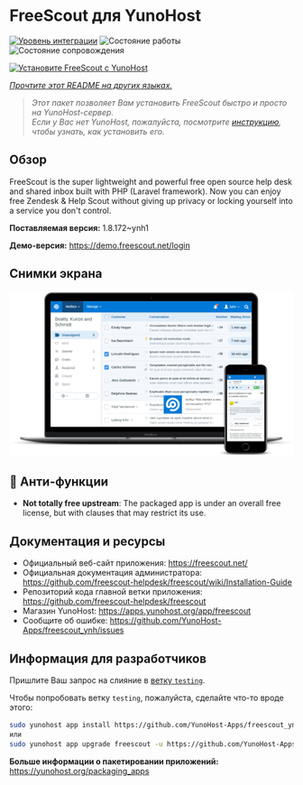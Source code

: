 <!--
Важно: этот README был автоматически сгенерирован <https://github.com/YunoHost/apps/tree/master/tools/readme_generator>
Он НЕ ДОЛЖЕН редактироваться вручную.
-->

# FreeScout для YunoHost

[![Уровень интеграции](https://apps.yunohost.org/badge/integration/freescout)](https://ci-apps.yunohost.org/ci/apps/freescout/)
![Состояние работы](https://apps.yunohost.org/badge/state/freescout)
![Состояние сопровождения](https://apps.yunohost.org/badge/maintained/freescout)

[![Установите FreeScout с YunoHost](https://install-app.yunohost.org/install-with-yunohost.svg)](https://install-app.yunohost.org/?app=freescout)

*[Прочтите этот README на других языках.](./ALL_README.md)*

> *Этот пакет позволяет Вам установить FreeScout быстро и просто на YunoHost-сервер.*  
> *Если у Вас нет YunoHost, пожалуйста, посмотрите [инструкцию](https://yunohost.org/install), чтобы узнать, как установить его.*

## Обзор

FreeScout is the super lightweight and powerful free open source help desk and shared inbox built with PHP (Laravel framework). Now you can enjoy free Zendesk & Help Scout without giving up privacy or locking yourself into a service you don't control.

**Поставляемая версия:** 1.8.172~ynh1

**Демо-версия:** <https://demo.freescout.net/login>

## Снимки экрана

![Снимок экрана FreeScout](./doc/screenshots/screenshot.png)

## :red_circle: Анти-функции

- **Not totally free upstream**: The packaged app is under an overall free license, but with clauses that may restrict its use.

## Документация и ресурсы

- Официальный веб-сайт приложения: <https://freescout.net/>
- Официальная документация администратора: <https://github.com/freescout-helpdesk/freescout/wiki/Installation-Guide>
- Репозиторий кода главной ветки приложения: <https://github.com/freescout-helpdesk/freescout>
- Магазин YunoHost: <https://apps.yunohost.org/app/freescout>
- Сообщите об ошибке: <https://github.com/YunoHost-Apps/freescout_ynh/issues>

## Информация для разработчиков

Пришлите Ваш запрос на слияние в [ветку `testing`](https://github.com/YunoHost-Apps/freescout_ynh/tree/testing).

Чтобы попробовать ветку `testing`, пожалуйста, сделайте что-то вроде этого:

```bash
sudo yunohost app install https://github.com/YunoHost-Apps/freescout_ynh/tree/testing --debug
или
sudo yunohost app upgrade freescout -u https://github.com/YunoHost-Apps/freescout_ynh/tree/testing --debug
```

**Больше информации о пакетировании приложений:** <https://yunohost.org/packaging_apps>
